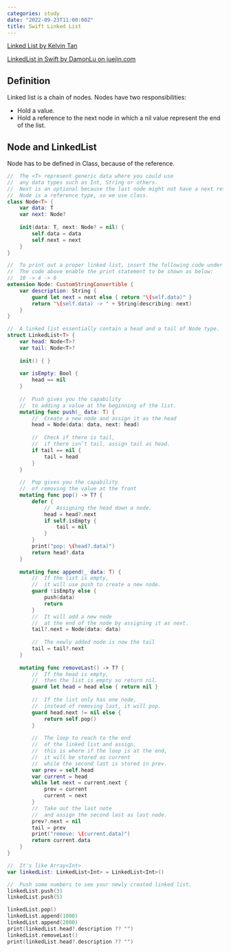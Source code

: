 ```yaml
---
categories: study
date: "2022-09-23T11:00:00Z"
title: Swift Linked List
---
```


<!--
 * @Author: Frank Chu
 * @Date: 2022-09-23 11:06:09
 * @LastEditors: Frank Chu
 * @LastEditTime: 2022-09-23 14:00:11
 * @FilePath: /blog/_posts/2022-09-23-linkedlist.md
 * @Description: 
 * 
 * Copyright (c) 2022 by Frank Chu, All Rights Reserved. 
-->

[Linked List by Kelvin Tan](https://daddycoding.com/2019/08/15/linked-list/)

[LinkedList in Swift by DamonLu on juejin.com](https://juejin.cn/post/7035278534037733407)

## Definition

Linked list is a chain of nodes. Nodes have two responsibilities:

* Hold a value.
* Hold a reference to the next node in which a nil value represent the end of the list.

## Node and LinkedList

Node has to be defined in Class, because of the reference.

```swift
//  The <T> represent generic data where you could use 
//  any data types such as Int, String or others.
//  Next is an optional because the last node might not have a next reference.
//  Node is a reference type, so we use class.
class Node<T> {
    var data: T
    var next: Node?
    
    init(data: T, next: Node? = nil) {
        self.data = data
        self.next = next
    }
}

//  To print out a proper linked list, insert the following code under Node.
//  The code above enable the print statement to be shown as below:
//  10 -> 4 -> 6
extension Node: CustomStringConvertible {
    var description: String {
        guard let next = next else { return "\(self.data)" }
        return "\(self.data) -> " + String(describing: next)
    }
}

//  A linked list essentially contain a head and a tail of Node type.
struct LinkedList<T> {
    var head: Node<T>?
    var tail: Node<T>?
    
    init() { }
    
    var isEmpty: Bool {
        head == nil
    }
    
    //  Push gives you the capability
    //  to adding a value at the beginning of the list.
    mutating func push(_ data: T) {
        //  Create a new node and assign it as the head
        head = Node(data: data, next: head)
        
        //  Check if there is tail, 
        //  if there isn’t tail, assign tail as head.
        if tail == nil {
            tail = head
        }
    }
    
    //  Pop gives you the capability 
    //  of removing the value at the front
    mutating func pop() -> T? {
        defer {
            //  Assigning the head down a node.
            head = head?.next
            if self.isEmpty {
                tail = nil
            }
        }
        print("pop: \(head?.data)")
        return head?.data
    }
    
    mutating func append(_ data: T) {
        //  If the list is empty, 
        //  it will use push to create a new node.
        guard !isEmpty else {
            push(data)
            return
        }
        //  It will add a new node 
        //  at the end of the node by assigning it as next.
        tail?.next = Node(data: data)
        
        //  The newly added node is now the tail
        tail = tail?.next
    }
    
    mutating func removeLast() -> T? {
        //  If the head is empty, 
        //  then the list is empty so return nil.
        guard let head = head else { return nil }
        
        //  If the list only has one node, 
        //  instead of removing last, it will pop.
        guard head.next != nil else {
            return self.pop() 
        } 
        
        //  The loop to reach to the end 
        //  of the linked list and assign, 
        //  this is where if the loop is at the end, 
        //  it will be stored as current 
        //  while the second last is stored in prev.
        var prev = self.head
        var current = head
        while let next = current.next {
            prev = current
            current = next
        }
        //  Take out the last note 
        //  and assign the second last as last node.
        prev?.next = nil
        tail = prev
        print("remove: \(current.data)")
        return current.data
    }
}

//  It's like Array<Int>
var linkedList: LinkedList<Int> = LinkedList<Int>()

//  Push some numbers to see your newly created linked list.
linkedList.push(3)
linkedList.push(5)

linkedList.pop()
linkedList.append(1000)
linkedList.append(2000)
print(linkedList.head?.description ?? "")
linkedList.removeLast()
print(linkedList.head?.description ?? "")
```
